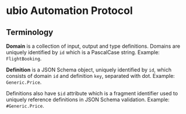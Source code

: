 # ubio Automation Protocol

## Terminology

**Domain** is a collection of input, output and type definitions. Domains are uniquely identified by `id` which is a PascalCase string. Example: `FlightBooking`.

**Definition** is a JSON Schema object, uniquely identified by `id`, which consists of domain `id` and definition `key`, separated with dot. Example: `Generic.Price`.

Definitions also have `$id` attribute which is a fragment identifier used to uniquely reference definitions in JSON Schema validation. Example: `#Generic.Price`.
